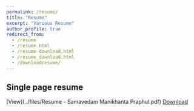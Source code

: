 ```yaml
---
permalink: /resume/
title: "Resume"
excerpt: "Various Resume"
author_profile: true
redirect_from: 
  - /resume
  - /resume.html
  - /resume-download.html
  - /resume_download.html
  - /downloadresume/
---
```


## Single page resume
[View](../files/Resume - Samavedam Manikhanta Praphul.pdf)
[Download](https://raw.githubusercontent.com/PraphulSamavedam/praphulsamavedam.github.io/blob/master/files/Resume%20-%20Samavedam%20Manikhanta%20Praphul.pdf
)